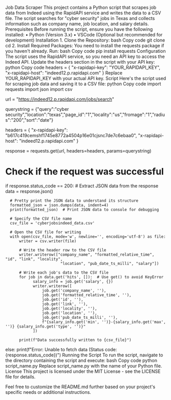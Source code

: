 Job Data Scraper
This project contains a Python script that scrapes job data from Indeed using the RapidAPI service and writes the data to a CSV file. The script searches for "cyber security" jobs in Texas and collects information such as company name, job location, and salary details.
Prerequisites
Before running the script, ensure you have the following installed:
• Python (Version 3.x)
• VSCode (Optional but recommended for development)
Installation
1. 
Clone the Repository:
bash
Copy code
git clone <repository-url>
cd <repository-directory>
2. 
Install Required Packages:
You need to install the requests package if you haven't already. Run:
bash
Copy code
pip install requests
Configuration
The script uses the RapidAPI service, so you need an API key to access the Indeed API. Update the headers section in the script with your API key:
python
Copy code
headers = {
    "x-rapidapi-key": "YOUR_RAPIDAPI_KEY",
    "x-rapidapi-host": "indeed12.p.rapidapi.com"
}
Replace YOUR_RAPIDAPI_KEY with your actual API key.
Script
Here's the script used for scraping job data and saving it to a CSV file:
python
Copy code
import requests
import json
import csv

url = "https://indeed12.p.rapidapi.com/jobs/search"

querystring = {"query":"cyber security","location":"texas","page_id":"1","locality":"us","fromage":"1","radius":"200","sort":"date"}

headers = {
    "x-rapidapi-key": "b617c419cemshf1745e8772a4504p16e01cjsnc7de7c6ebaa0",
    "x-rapidapi-host": "indeed12.p.rapidapi.com"
}

response = requests.get(url, headers=headers, params=querystring)

# Check if the request was successful
if response.status_code == 200:
      # Extract JSON data from the response
      data = response.json()

      # Pretty print the JSON data to understand its structure
      formatted_json = json.dumps(data, indent=4)
      print(formatted_json)  # Print JSON data to console for debugging

      # Specify the CSV file name
      csv_file = 'cyberjobsindeed_data.csv'

      # Open the CSV file for writing
      with open(csv_file, mode='w', newline='', encoding='utf-8') as file:
          writer = csv.writer(file)

          # Write the header row to the CSV file
          writer.writerow(["company_name", "formatted_relative_time", "id", "link", "locality",
                            "location", "pub_date_ts_milli", "salary"])

          # Write each job's data to the CSV file
          for job in data.get('hits', []):  # Use get() to avoid KeyError
                salary_info = job.get('salary', {})
                writer.writerow([
                    job.get('company_name', ''),
                    job.get('formatted_relative_time', ''),
                    job.get('id', ''),
                    job.get('link', ''),
                    job.get('locality', ''),
                    job.get('location', ''),
                    job.get('pub_date_ts_milli', ''),
                    f"{salary_info.get('min', '')}-{salary_info.get('max', '')} {salary_info.get('type', '')}"
                ])

          print(f"Data successfully written to {csv_file}")

else:
    print(f"Error: Unable to fetch data (Status code: {response.status_code})")
Running the Script
To run the script, navigate to the directory containing the script and execute:
bash
Copy code
python script_name.py
Replace script_name.py with the name of your Python file.
License
This project is licensed under the MIT License - see the LICENSE file for details.
 
Feel free to customize the README.md further based on your project's specific needs or additional instructions.